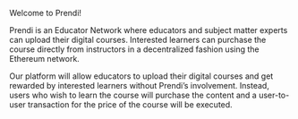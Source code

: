 Welcome to Prendi!

Prendi is an Educator Network where educators and subject matter experts can upload their digital courses. Interested learners can purchase the course directly from instructors in a decentralized fashion using the Ethereum network.


Our platform will allow educators to upload their digital courses and get rewarded by interested learners without Prendi’s involvement. Instead, users who wish to learn the course will purchase the content and a user-to-user transaction for the price of the course will be executed.